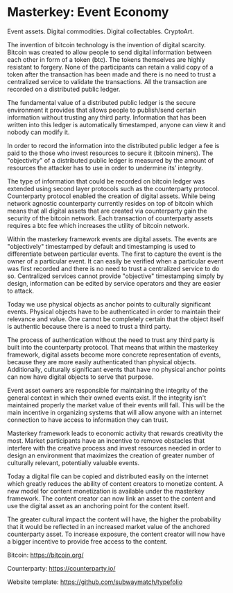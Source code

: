 # Masterkey: Event Economy
Event assets. Digital commodities. Digital collectables. CryptoArt.


The invention of bitcoin technology is the invention of digital scarcity. Bitcoin was created to allow people to send digital information between each other in form of a token (btc). The tokens themselves are highly resistant to forgery. None of the participants can retain a valid copy of a token after the transaction has been made and there is no need to trust a centralized service to validate the transactions. All the transaction are recorded on a distributed public ledger.


The fundamental value of a distributed public ledger is the secure environment it provides that allows people to publish/send certain information without trusting any third party. Information that has been written into this ledger is automatically timestamped, anyone can view it and nobody can modify it. 

In order to record the information into the distributed public ledger a fee is paid to the those who invest resources to secure it (bitcoin miners). The "objectivity" of a distributed public ledger is measured by the amount of resources the attacker has to use in order to undermine its’ integrity.


The type of information that could be recorded on bitcoin ledger was extended using second layer protocols such as the counterparty protocol. Counterparty protocol enabled the creation of digital assets. While being network agnostic counterparty currently resides on top of bitcoin which means that all digital assets that are created via counterparty gain the security of the bitcoin network. Each transaction of counterparty assets requires a btc fee which increases the utility of bitcoin network.


Within the masterkey framework events are digital assets. The events are "objectively" timestamped by default and timestamping is used to differentiate between particular events. The first to capture the event is the owner of a particular event. It can easily be verified when a particular event was first recorded and there is no need to trust a centralized service to do so. Centralized services cannot provide "objective" timestamping simply by design, information can be edited by service operators and they are easier to attack.


Today we use physical objects as anchor points to culturally significant events. Physical objects have to be authenticated in order to maintain their relevance and value. One cannot be completely certain that the object itself is authentic because there is a need to trust a third party. 


The process of authentication without the need to trust any third party is built into the counterparty protocol. That means that within the masterkey framework, digital assets become more concrete representation of events, because they are more easily authenticated than physical objects. Additionally, culturally significant events that have no physical anchor points can now have digital objects to serve that purpose.


Event asset owners are responsible for maintaining the integrity of the general context in which their owned events exist. If the integrity isn't maintained properly the market value of their events will fall. This will be the main incentive in organizing systems that will allow anyone with an internet connection to have access to information they can trust.


Masterkey framework leads to economic activity that rewards creativity the most. Market participants have an incentive to remove obstacles that interfere with the creative process and invest resources needed in order to design an environment that maximizes the creation of greater number of culturally relevant, potentially valuable events.


Today a digital file can be copied and distributed easily on the internet which greatly reduces the ability of content creators to monetize content. A new model for content monetization is available under the masterkey framework. The content creator can now link an asset to the content and use the digital asset as an anchoring point for the content itself.

The greater cultural impact the content will have, the higher the probability that it would be reflected in an increased market value of the anchored counterparty asset. To increase exposure, the content creator will now have a bigger incentive to provide free access to the content.


Bitcoin: https://bitcoin.org/


Counterparty: https://counterparty.io/


Website template: https://github.com/subwaymatch/typefolio
